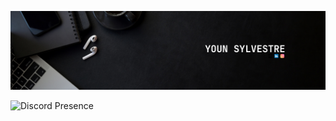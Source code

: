 <p>
    <img src="/Images/backgroundYoun.png" alt="Youn Background">
</p>



![Discord Presence](https://lanyard.kyrie25.dev/api/353487082909466625?imgStyle=square&imgBorderRadius=15px&gradient=645CBB-A084DC-BFACE2-EBC7E6&useDisplayName=true&decoration=false&https://lanyard.kyrie25.dev/api/368399721494216706?showBanner=animated&waveColor=transparent&bannerFilter=brightness(0.8)%20blur(2px))

